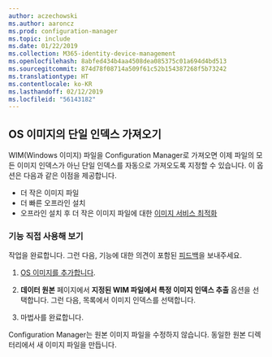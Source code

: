 ```yaml
---
author: aczechowski
ms.author: aaroncz
ms.prod: configuration-manager
ms.topic: include
ms.date: 01/22/2019
ms.collection: M365-identity-device-management
ms.openlocfilehash: 8abfed434b4aa4508dea085375c01a694d4bd513
ms.sourcegitcommit: 874d78f08714a509f61c52b154387268f5b73242
ms.translationtype: HT
ms.contentlocale: ko-KR
ms.lasthandoff: 02/12/2019
ms.locfileid: "56143182"
---
```

## <a name="bkmk_index"></a> OS 이미지의 단일 인덱스 가져오기
<!--3719699-->

WIM(Windows 이미지) 파일을 Configuration Manager로 가져오면 이제 파일의 모든 이미지 인덱스가 아닌 단일 인덱스를 자동으로 가져오도록 지정할 수 있습니다. 이 옵션은 다음과 같은 이점을 제공합니다.

- 더 작은 이미지 파일  
- 더 빠른 오프라인 설치  
- 오프라인 설치 후 더 작은 이미지 파일에 대한 [이미지 서비스 최적화](#bkmk_resetbase)  


### <a name="try-it-out"></a>기능 직접 사용해 보기

작업을 완료합니다. 그런 다음, 기능에 대한 의견이 포함된 [피드백](/sccm/core/understand/find-help#product-feedback)을 보내주세요.

1. [OS 이미지를 추가합니다](/sccm/osd/get-started/manage-operating-system-images#BKMK_AddOSImages).  

2. **데이터 원본** 페이지에서 **지정된 WIM 파일에서 특정 이미지 인덱스 추출** 옵션을 선택합니다. 그런 다음, 목록에서 이미지 인덱스를 선택합니다.  

3. 마법사를 완료합니다.

Configuration Manager는 원본 이미지 파일을 수정하지 않습니다. 동일한 원본 디렉터리에서 새 이미지 파일을 만듭니다. 

